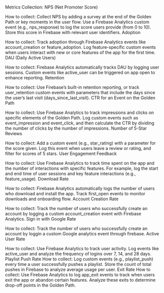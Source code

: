 Metrics Collection:
NPS (Net Promoter Score)

How to collect: Collect NPS by adding a survey at the end of the Golden Path or key moments in the user flow. Use a Firebase Analytics custom event (e.g., nps_response) to log the score users provide (from 0 to 10). Store this score in Firebase with relevant user identifiers.
Adoption

How to collect: Track adoption through Firebase Analytics events like account_creation or feature_adoption. Log feature-specific custom events when users interact with new or core features of the app for the first time.
DAU (Daily Active Users)

How to collect: Firebase Analytics automatically tracks DAU by logging user sessions. Custom events like active_user can be triggered on app open to enhance reporting.
Retention

How to collect: Use Firebase’s built-in retention reporting, or track user_retention custom events with parameters that include the days since the user’s last visit (days_since_last_visit).
CTR for an Event on the Golden Path

How to collect: Use Firebase Analytics to track impressions and clicks on specific elements of the Golden Path. Log custom events such as event_impression and event_click, and then calculate the CTR by dividing the number of clicks by the number of impressions.
Number of 5-Star Reviews

How to collect: Add a custom event (e.g., star_rating) with a parameter for the score given. Log this event when users leave a review or rating, and filter for scores of 5 stars.
User Engagement Feedback

How to collect: Use Firebase Analytics to track time spent on the app and the number of interactions with specific features. For example, log the start and end time of user sessions and key feature interactions (e.g., feature_usage).
Download Rate

How to collect: Firebase Analytics automatically logs the number of users who download and install the app. Track first_open events to monitor downloads and onboarding flow.
Account Creation Rate

How to collect: Track the number of users who successfully create an account by logging a custom account_creation event with Firebase Analytics.
Sign in with Google Rate

How to collect: Track the number of users who successfully create an account by loggin a custom Google analytics event through firebase. 
Active User Rate

How to collect: Use Firebase Analytics to track user activity. Log events like active_user and analyze the frequency of logins over 7, 14, and 28 days.
Playlist Push Rate
How to collect: Log custom events (e.g., playlist_push) every time a user successfully pushes a playlist. Store the count of total pushes in Firebase to analyze average usage per user.
Exit Rate
How to collect: Use Firebase Analytics to log app_exit events to track when users exit the app or abandon certain features. Analyze these exits to determine drop-off points in the Golden Path.
